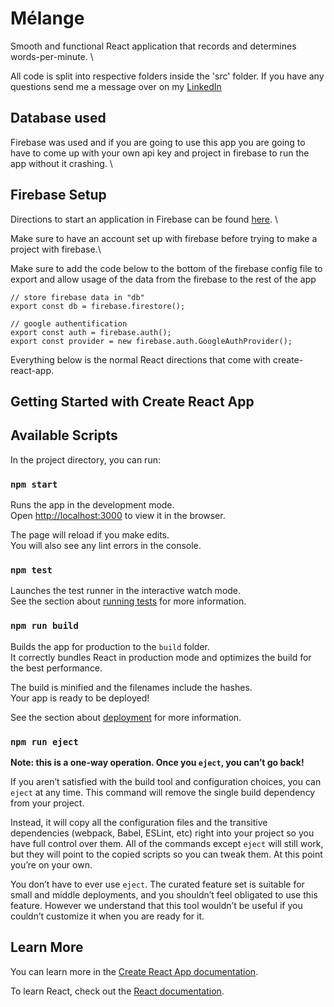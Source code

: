 # Mélange

Smooth and functional React application that records and determines words-per-minute. \

All code is split into respective folders inside the 'src' folder. If you have any questions send me a message over on my [LinkedIn](https://www.linkedin.com/in/trevor-marshall-0b17121b2/)

## Database used

Firebase was used and if you are going to use this app you are going to have to come up with your own api key and project in firebase to run the app without it crashing. \

## Firebase Setup

Directions to start an application in Firebase can be found [here](https://firebase.google.com/docs/web/setup). \

Make sure to have an account set up with firebase before trying to make a project with firebase.\

Make sure to add the code below to the bottom of the firebase config file to export and allow usage of the data from the firebase to the rest of the app

```
// store firebase data in "db"
export const db = firebase.firestore();

// google authentification
export const auth = firebase.auth();
export const provider = new firebase.auth.GoogleAuthProvider();

```

Everything below is the normal React directions that come with create-react-app.

## Getting Started with Create React App

## Available Scripts

In the project directory, you can run:

### `npm start`

Runs the app in the development mode.\
Open [http://localhost:3000](http://localhost:3000) to view it in the browser.

The page will reload if you make edits.\
You will also see any lint errors in the console.

### `npm test`

Launches the test runner in the interactive watch mode.\
See the section about [running tests](https://facebook.github.io/create-react-app/docs/running-tests) for more information.

### `npm run build`

Builds the app for production to the `build` folder.\
It correctly bundles React in production mode and optimizes the build for the best performance.

The build is minified and the filenames include the hashes.\
Your app is ready to be deployed!

See the section about [deployment](https://facebook.github.io/create-react-app/docs/deployment) for more information.

### `npm run eject`

**Note: this is a one-way operation. Once you `eject`, you can’t go back!**

If you aren’t satisfied with the build tool and configuration choices, you can `eject` at any time. This command will remove the single build dependency from your project.

Instead, it will copy all the configuration files and the transitive dependencies (webpack, Babel, ESLint, etc) right into your project so you have full control over them. All of the commands except `eject` will still work, but they will point to the copied scripts so you can tweak them. At this point you’re on your own.

You don’t have to ever use `eject`. The curated feature set is suitable for small and middle deployments, and you shouldn’t feel obligated to use this feature. However we understand that this tool wouldn’t be useful if you couldn’t customize it when you are ready for it.

## Learn More

You can learn more in the [Create React App documentation](https://facebook.github.io/create-react-app/docs/getting-started).

To learn React, check out the [React documentation](https://reactjs.org/).
